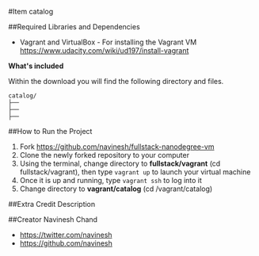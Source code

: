 #Item catalog


##Required Libraries and Dependencies
* Vagrant and VirtualBox - For installing the Vagrant VM https://www.udacity.com/wiki/ud197/install-vagrant

**What's included**

Within the download you will find the following directory and files.

```
catalog/
├──
├──
├──
```

##How to Run the Project
1. Fork https://github.com/navinesh/fullstack-nanodegree-vm
2. Clone the newly forked repository to your computer
3. Using the terminal, change directory to **fullstack/vagrant** (cd fullstack/vagrant), then type `vagrant up` to launch your virtual machine
4. Once it is up and running, type `vagrant ssh` to log into it
5. Change directory to **vagrant/catalog** (cd /vagrant/catalog)

##Extra Credit Description

##Creator
Navinesh Chand
* https://twitter.com/navinesh
* https://github.com/navinesh
